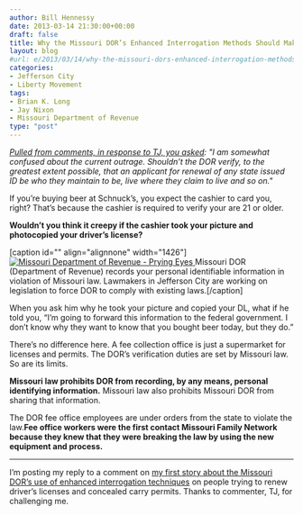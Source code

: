 ```yaml
---
author: Bill Hennessy
date: 2013-03-14 21:30:00+00:00
draft: false
title: Why the Missouri DOR’s Enhanced Interrogation Methods Should Make You Mad
layout: blog
#url: e/2013/03/14/why-the-missouri-dors-enhanced-interrogation-methods-should-make-you-mad/
categories:
- Jefferson City
- Liberty Movement
tags:
- Brian K. Long
- Jay Nixon
- Missouri Department of Revenue
type: "post"
---
```


_[Pulled from comments, in response to TJ, you asked](https://hennessysview.com/2013/03/13/breaking-dem-appointed-director-of-missouri-revenue-caught-lying-to-senate/): "I am somewhat confused about the current outrage. Shouldn’t the DOR verify, to the greatest extent possible, that an applicant for renewal of any state issued ID be who they maintain to be, live where they claim to live and so on."_

If you’re buying beer at Schnuck’s, you expect the cashier to card you, right? That’s because the cashier is required to verify your are 21 or older.

**Wouldn’t you think it creepy if the cashier took your picture and photocopied your driver’s license?**

[caption id="" align="alignnone" width="1426"][![Missouri Department of Revenue - Prying Eyes](https://hennessysview.com/wp-content/uploads/2013/03/Missouri-Department-of-Revenue-Prying-Eyes_thumb1.png)
](https://hennessysview.com/wp-content/uploads/2013/03/Missouri-Department-of-Revenue-Prying-Eyes1.png) Missouri DOR (Department of Revenue) records your personal identifiable information in violation of Missouri law. Lawmakers in Jefferson City are working on legislation to force DOR to comply with existing laws.[/caption]

When you ask him why he took your picture and copied your DL, what if he told you, “I’m going to forward this information to the federal government. I don’t know why they want to know that you bought beer today, but they do.”

There’s no difference here. A fee collection office is just a supermarket for licenses and permits. The DOR’s verification duties are set by Missouri law. So are its limits.

**Missouri law prohibits DOR from recording, by any means, personal identifying information.** Missouri law also prohibits Missouri DOR from sharing that information.

The DOR fee office employees are under orders from the state to violate the law.**Fee office workers were the first contact Missouri Family Network because they knew that they were breaking the law by using the new equipment and process.**

*****

I’m posting my reply to a comment on [my first story about the Missouri DOR’s use of enhanced interrogation techniques](https://hennessysview.com/2013/03/13/breaking-dem-appointed-director-of-missouri-revenue-caught-lying-to-senate/) on people trying to renew driver’s licenses and concealed carry permits. Thanks to commenter, TJ, for challenging me.
